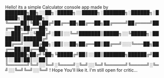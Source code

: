 Hello! its a simple Calculator console app made by
███████╗██╗░░██╗░█████╗░░█████╗░███████╗░██████╗░█████╗░██████╗░
╚════██║╚██╗██╔╝██╔══██╗██╔══██╗██╔════╝██╔════╝██╔══██╗██╔══██╗
░░███╔═╝░╚███╔╝░██║░░╚═╝███████║█████╗░░╚█████╗░███████║██████╔╝
██╔══╝░░░██╔██╗░██║░░██╗██╔══██║██╔══╝░░░╚═══██╗██╔══██║██╔══██╗
███████╗██╔╝╚██╗╚█████╔╝██║░░██║███████╗██████╔╝██║░░██║██║░░██║
╚══════╝╚═╝░░╚═╝░╚════╝░╚═╝░░╚═╝╚══════╝╚═════╝░╚═╝░░╚═╝╚═╝░░╚═╝
! Hope You'll like it.
I'm still open for critic...
